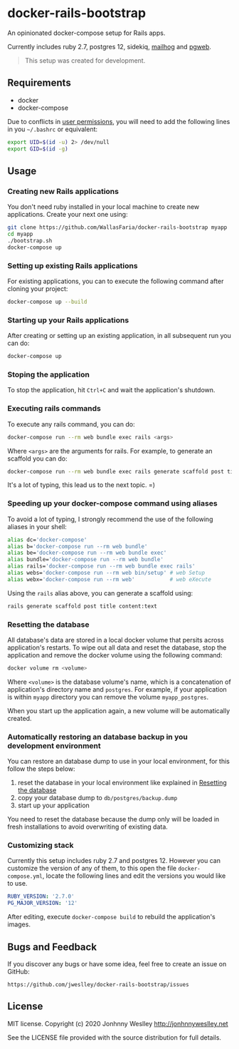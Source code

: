 # docker-rails-bootstrap

An opinionated docker-compose setup for Rails apps. 

Currently includes ruby 2.7, postgres 12, sidekiq, [mailhog][] and [pgweb][].

> This setup was created for development. 

## Requirements

- docker
- docker-compose

Due to conflicts in [user permissions][perms], you will need to add the following lines in you `~/.bashrc` or equivalent:

```bash
export UID=$(id -u) 2> /dev/null
export GID=$(id -g)
```

## Usage

### Creating new Rails applications

You don't need ruby installed in your local machine to create new applications. Create your next one using:

```bash
git clone https://github.com/WallasFaria/docker-rails-bootstrap myapp
cd myapp
./bootstrap.sh
docker-compose up
```

### Setting up existing Rails applications

For existing applications, you can to execute the following command after cloning your project:

```bash
docker-compose up --build
```

### Starting up your Rails applications

After creating or setting up an existing application, in all subsequent run you can do:

```bash
docker-compose up
```

### Stoping the application

To stop the application, hit `Ctrl+C` and wait the application's shutdown.

### Executing rails commands

To execute any rails command, you can do:

```bash
docker-compose run --rm web bundle exec rails <args>
```

Where `<args>` are the arguments for rails. For example, to generate an scaffold you can do:

```bash
docker-compose run --rm web bundle exec rails generate scaffold post title content:text
```

It's a lot of typing, this lead us to the next topic. =)

### Speeding up your docker-compose command using aliases

To avoid a lot of typing, I strongly recommend the use of the following aliases in your shell:

```bash
alias dc='docker-compose'
alias b='docker-compose run --rm web bundle'
alias be='docker-compose run --rm web bundle exec'
alias bundle='docker-compose run --rm web bundle'
alias rails='docker-compose run --rm web bundle exec rails'
alias webs='docker-compose run --rm web bin/setup' # web Setup
alias webx='docker-compose run --rm web'           # web eXecute
```

Using the `rails` alias above, you can generate a scaffold using:

```bash
rails generate scaffold post title content:text
```

### Resetting the database

All database's data are stored in a local docker volume that persits across application's restarts. To wipe out all data and reset the database, stop the application and remove the docker volume using the following command:

```bash
docker volume rm <volume>
```

Where `<volume>` is the database volume's name, which is a concatenation of application's directory name and `postgres`. For example, if your application is within `myapp` directory you can remove the volume `myapp_postgres`.

When you start up the application again, a new volume will be automatically created.


### Automatically restoring an database backup in you development environment

You can restore an database dump to use in your local environment, for this follow the steps below:

1. reset the database in your local environment like explained in [Resetting the database](#resetting-the-database)
2. copy your database dump to `db/postgres/backup.dump`
3. start up your application

You need to reset the database because the dump only will be loaded in fresh installations to avoid overwriting of existing data.

### Customizing stack

Currently this setup includes ruby 2.7 and postgres 12. However you can customize the version of any of them, to this open the file `docker-compose.yml`, locate the following lines and edit the versions you would like to use.

```yaml
RUBY_VERSION: '2.7.0'
PG_MAJOR_VERSION: '12'
```

After editing, execute `docker-compose build` to rebuild the application's images.


## Bugs and Feedback

If you discover any bugs or have some idea, feel free to create an issue on GitHub:

    https://github.com/jweslley/docker-rails-bootstrap/issues

## License

MIT license. Copyright (c) 2020 Jonhnny Weslley <http://jonhnnyweslley.net>

See the LICENSE file provided with the source distribution for full details.


[mailhog]: https://github.com/mailhog/MailHog "Web and API based SMTP testing"
[pgweb]: https://sosedoff.github.io/pgweb     "Cross-platform client for PostgreSQL databases"
[perms]: https://github.com/docker/compose/issues/1532
